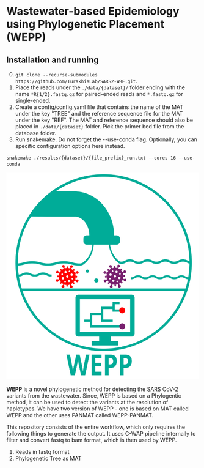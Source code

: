 # Wastewater-based Epidemiology using Phylogenetic Placement (WEPP)

## Installation and running
0. `git clone --recurse-submodules https://github.com/TurakhiaLab/SARS2-WBE.git`.
1. Place the reads under the `./data/{dataset}/` folder ending with the name `*R{1/2}.fastq.gz` for paired-ended reads and `*.fastq.gz` for single-ended.
2. Create a config/config.yaml file that contains the name of the MAT under the key "TREE" and the reference sequence file for the MAT under the key "REF". The MAT and reference sequence should also be placed in `./data/{dataset}` folder. Pick the primer bed file from the database folder.
3. Run snakemake. Do not forget the --use-conda flag. Optionally, you can specific configuration options here instead.
```
snakemake ./results/{dataset}/{file_prefix}_run.txt --cores 16 --use-conda
```

<div align="center">
<img src="WEPP_logo.svg" style="margin: 0px 0px 0px 0px;"/>
</div>

**WEPP** is a novel phylogenetic method for detecting the SARS CoV-2 variants from the wastewater. Since, WEPP is based on a Phylogentic method, it can be used to detect the variants at the resolution of haplotypes. We have two version of WEPP - one is based on MAT called WEPP and the other uses PANMAT called WEPP-PANMAT.  

This repository consists of the entire workflow, which only requires the following things to generate the output. It uses C-WAP pipeline internally to filter and convert fastq to bam format, which is then used by WEPP.
1. Reads in fastq format
2. Phylogenetic Tree as MAT
